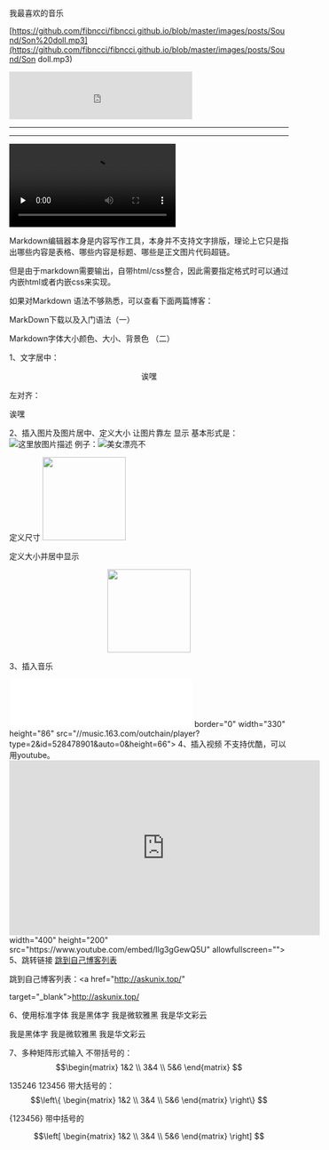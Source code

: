 我最喜欢的音乐

[https://github.com/fibncci/fibncci.github.io/blob/master/images/posts/Sound/Son%20doll.mp3](https://github.com/fibncci/fibncci.github.io/blob/master/images/posts/Sound/Son doll.mp3)





<iframe frameborder="no" border="0" marginwidth="0" marginheight="0" width=330 height=86 src="https://github.com/fibncci/fibncci.github.io/blob/master/images/posts/Sound/Son%20doll.mp3"></iframe>

---



<audio src="../images/posts/Sound/Son doll.mp3"></audio>



---



<video id="video" controls="" preload="none">
    <source id="mp4" src="/home/liuqiang/Documents/ImproveSelf/情感心理学/71329742-1-6.mp4" type="video/mp4">
</video>


Markdown编辑器本身是内容写作工具，本身并不支持文字排版，理论上它只是指出哪些内容是表格、哪些内容是标题、哪些是正文图片代码超链。

但是由于markdown需要输出，自带html/css整合，因此需要指定格式时可以通过内嵌html或者内嵌css来实现。

如果对Markdown 语法不够熟悉，可以查看下面两篇博客：

MarkDown下载以及入门语法（一）

Markdown字体大小颜色、大小、背景色 （二）

1、文字居中：

<center>诶嘿</center>

左对齐：

<p align="left">诶嘿</p>

2、插入图片及图片居中、定义大小
让图片靠左 显示
基本形式是：![这里放图片描述](这里放图片链接) 
例子：![美女漂亮不](https://tse2-mm.cn.bing.net/th?id=OIP.rF3VYN1CRvtyWBPU0I7kyQDMEy&p=0&pid=1.1)

定义尺寸
<img width = '150' height ='150' src ="https://tse2-mm.cn.bing.net/th?id=OIP.rF3VYN1CRvtyWBPU0I7kyQDMEy&p=0&pid=1.1"/>



定义大小并居中显示
<div align=center><img width = '150' height ='150' src ="https://tse2-mm.cn.bing.net/th?id=OIP.rF3VYN1CRvtyWBPU0I7kyQDMEy&p=0&pid=1.1"/></div>

3、插入音乐
<iframe frameborder="no" border="0" marginwidth="0" marginheight="0" width=330 height=86 src="//music.163.com/outchain/player?type=2&id=528478901&auto=1&height=66"></iframe>
border="0" width="330" height="86" src="//music.163.com/outchain/player?type=2&id=528478901&auto=0&height=66">
4、插入视频
不支持优酷，可以用youtube。

<iframe width="560" height="315" src="https://www.youtube.com/embed/Ilg3gGewQ5U" frameborder="0" allowfullscreen></iframe>
width="400" height="200" src="https://www.youtube.com/embed/Ilg3gGewQ5U" allowfullscreen="">
5、跳转链接
<a href="http://askunix.top/" target="_blank">跳到自己博客列表</a>

跳到自己博客列表：<a href="http://askunix.top/" 

target="_blank">http://askunix.top/</a>


6、使用标准字体
<font face="黑体">我是黑体字</font>
<font face="微软雅黑">我是微软雅黑</font>
<font face="STCAIYUN">我是华文彩云</font>

我是黑体字 
我是微软雅黑 
我是华文彩云

7、多种矩阵形式输入
不带括号的：
$$\begin{matrix}
1&2 \\  3&4 \\ 5&6
\end{matrix}
$$

135246
123456
带大括号的：
$$\left\{
\begin{matrix}
1&2 \\  3&4 \\ 5&6
\end{matrix}
\right\}
$$

{123456}
带中括号的





$$\left[
\begin{matrix}
1&2 \\  3&4 \\ 5&6
\end{matrix}
\right]
$$

